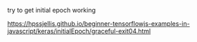 try to get initial epoch working



https://hpssjellis.github.io/beginner-tensorflowjs-examples-in-javascript/keras/initialEpoch/graceful-exit04.html



